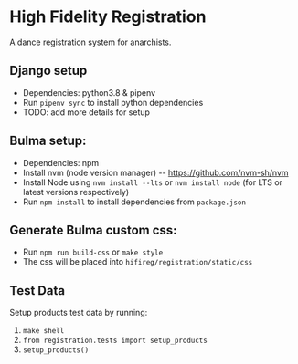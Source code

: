 # High Fidelity Registration
A dance registration system for anarchists.

## Django setup
- Dependencies: python3.8 & pipenv
- Run `pipenv sync` to install python dependencies
- TODO: add more details for setup

## Bulma setup:
- Dependencies: npm
- Install nvm (node version manager) -- https://github.com/nvm-sh/nvm
- Install Node using `nvm install --lts` or `nvm install node` (for LTS or latest versions respectively)
- Run `npm install` to install dependencies from `package.json`

## Generate Bulma custom css:
- Run `npm run build-css` or `make style`
- The css will be placed into `hifireg/registration/static/css`

## Test Data
Setup products test data by running:
1. `make shell`
1. `from registration.tests import setup_products`
1. `setup_products()`
